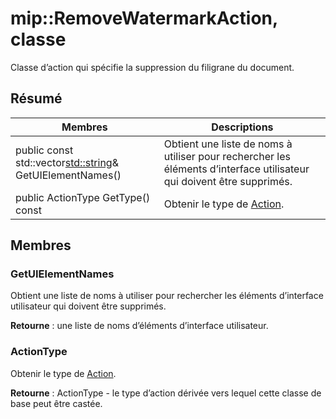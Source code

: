 # <a name="class-mipremovewatermarkaction"></a>mip::RemoveWatermarkAction, classe 
Classe d’action qui spécifie la suppression du filigrane du document.
  
## <a name="summary"></a>Résumé
 Membres                        | Descriptions                                
--------------------------------|---------------------------------------------
public const std::vector<std::string>& GetUIElementNames()  |  Obtient une liste de noms à utiliser pour rechercher les éléments d’interface utilisateur qui doivent être supprimés.
 public ActionType GetType() const  |  Obtenir le type de [Action](class_mip_action.md).
  
## <a name="members"></a>Membres
  
### <a name="getuielementnames"></a>GetUIElementNames
Obtient une liste de noms à utiliser pour rechercher les éléments d’interface utilisateur qui doivent être supprimés.

  
**Retourne** : une liste de noms d’éléments d’interface utilisateur.
  
### <a name="actiontype"></a>ActionType
Obtenir le type de [Action](class_mip_action.md).

  
**Retourne** : ActionType - le type d’action dérivée vers lequel cette classe de base peut être castée.